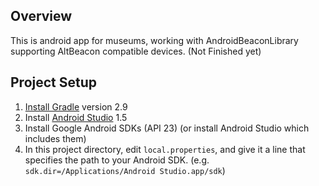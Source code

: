 ## Overview

This is android app for museums, working with AndroidBeaconLibrary supporting AltBeacon compatible devices. (Not Finished yet)

## Project Setup

1. [Install Gradle](http://www.gradle.org/installation) version 2.9
2. Install [Android Studio](https://developer.android.com/sdk/installing/studio.html) 1.5
3. Install Google Android SDKs (API 23) (or install Android Studio which includes them)
4. In this project directory, edit `local.properties`, and give it a line that
   specifies the path to your Android SDK. (e.g. `sdk.dir=/Applications/Android
   Studio.app/sdk`)
